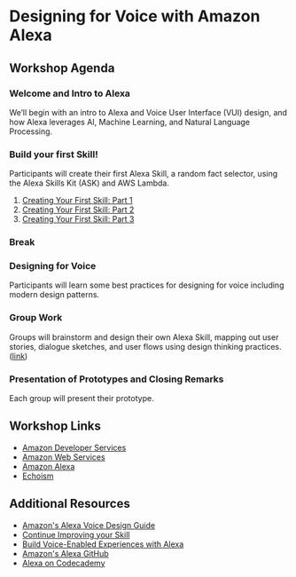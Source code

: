 # Designing for Voice with Amazon Alexa

## Workshop Agenda

### Welcome and Intro to Alexa
We’ll begin with an intro to Alexa and Voice User Interface (VUI) design, and how Alexa leverages AI, Machine Learning, and Natural Language Processing.

### Build your first Skill!
Participants will create their first Alexa Skill, a random fact selector, using the Alexa Skills Kit (ASK) and AWS Lambda.
1. [Creating Your First Skill: Part 1](./workshop_01.md)
1. [Creating Your First Skill: Part 2](./workshop_02.md)
1. [Creating Your First Skill: Part 3](./workshop_03.md)

### Break

### Designing for Voice
Participants will learn some best practices for designing for voice including modern design patterns.

### Group Work
Groups will brainstorm and design their own Alexa Skill, mapping out user stories, dialogue sketches, and user flows using design thinking practices.
([link](./workshop_04.md))

### Presentation of Prototypes and Closing Remarks
Each group will present their prototype.

## Workshop Links
* [Amazon Developer Services](https://developer.amazon.com/)
* [Amazon Web Services](https://aws.amazon.com/)
* [Amazon Alexa](https://aws.amazon.com/)
* [Echoism](https://echosim.io/)

## Additional Resources
* [Amazon's Alexa Voice Design Guide](https://developer.amazon.com/designing-for-voice/)
* [Continue Improving your Skill](https://developer.amazon.com/alexa-skills-kit/tutorials/fact-skill-1)
* [Build Voice-Enabled Experiences with Alexa](https://www.slideshare.net/secret/oTr0Uv51cOus4m)
* [Amazon's Alexa GitHub](http://github.com/alexa)
* [Alexa on Codecademy](https://www.codecademy.com/learn/learn-alexa)
